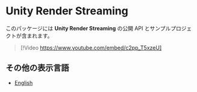 # Unity Render Streaming

このパッケージには **Unity Render Streaming** の公開 API とサンプルプロジェクトが含まれます。

> [!Video https://www.youtube.com/embed/c2pp_T5xzeU]

## その他の表示言語

- [English](../index.md)